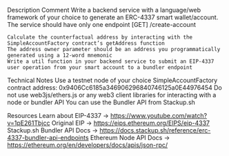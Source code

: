Description
 Comment
Write a backend service with a language/web framework of your choice to generate an ERC-4337 smart wallet/account. The service should have only one endpoint [GET] /create-account

    Calculate the counterfactual address by interacting with the SimpleAccountFactory contract’s getAddress function
    The address owner parameter should be an address you programmatically generated using a 12-word mnemonic
    Write a util function in your backend service to submit an EIP-4337 user operation from your smart account to a bundler endpoint 

Technical Notes
    Use a testnet node of your choice
    SimpleAccountFactory contract address: 0x9406Cc6185a346906296840746125a0E44976454
    Do not use web3js/ethers.js or any web3 client libraries for interacting with a node or bundler API
    You can use the Bundler API from Stackup.sh 

Resources
    Learn about EIP-4337 -> https://www.youtube.com/watch?v=1pE261Tbjcc
    Original EIP -> https://eips.ethereum.org/EIPS/eip-4337
    Stackup.sh Bundler API Docs -> https://docs.stackup.sh/reference/erc-4337-bundler-api-endpoints
    Ethereum Node API Docs -> https://ethereum.org/en/developers/docs/apis/json-rpc/